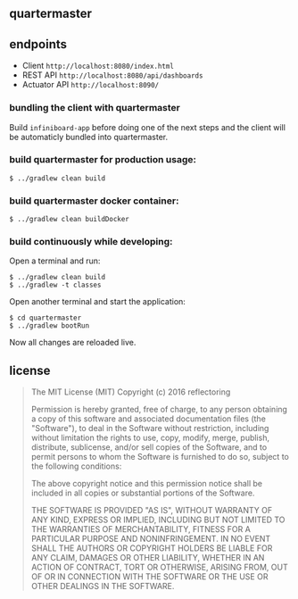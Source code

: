 ## quartermaster

## endpoints
* Client `http://localhost:8080/index.html`
* REST API `http://localhost:8080/api/dashboards`
* Actuator API `http://localhost:8090/`

### bundling the client with quartermaster
Build `infiniboard-app` before doing one of the next steps and the client will be automaticly bundled into quartermaster.  

### build quartermaster for production usage:
```
$ ../gradlew clean build
```

### build quartermaster docker container:
```
$ ../gradlew clean buildDocker
```

### build continuously while developing:
Open a terminal and run:
```
$ ../gradlew clean build
$ ../gradlew -t classes
```

Open another terminal and start the application:
```
$ cd quartermaster
$ ../gradlew bootRun
```

Now all changes are reloaded live.

## license

> The MIT License (MIT)
> Copyright (c) 2016 reflectoring
> 
> Permission is hereby granted, free of charge, to any person obtaining a copy of this software and associated documentation files (the "Software"), to deal in the Software without restriction, including without limitation the rights to use, copy, modify, merge, publish, distribute, sublicense, and/or sell copies of the Software, and to permit persons to whom the Software is furnished to do so, subject to the following conditions:
> 
> The above copyright notice and this permission notice shall be included in all copies or substantial portions of the Software.
> 
> THE SOFTWARE IS PROVIDED "AS IS", WITHOUT WARRANTY OF ANY KIND, EXPRESS OR IMPLIED, INCLUDING BUT NOT LIMITED TO THE WARRANTIES OF MERCHANTABILITY, FITNESS FOR A PARTICULAR PURPOSE AND NONINFRINGEMENT. IN NO EVENT SHALL THE AUTHORS OR COPYRIGHT HOLDERS BE LIABLE FOR ANY CLAIM, DAMAGES OR OTHER LIABILITY, WHETHER IN AN ACTION OF CONTRACT, TORT OR OTHERWISE, ARISING FROM, OUT OF OR IN CONNECTION WITH THE SOFTWARE OR THE USE OR OTHER DEALINGS IN THE SOFTWARE.
